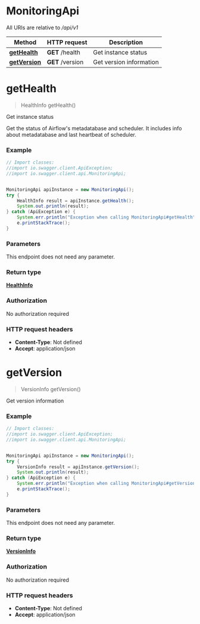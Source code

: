 # MonitoringApi

All URIs are relative to */api/v1*

Method | HTTP request | Description
------------- | ------------- | -------------
[**getHealth**](MonitoringApi.md#getHealth) | **GET** /health | Get instance status
[**getVersion**](MonitoringApi.md#getVersion) | **GET** /version | Get version information

<a name="getHealth"></a>
# **getHealth**
> HealthInfo getHealth()

Get instance status

Get the status of Airflow&#x27;s metadatabase and scheduler. It includes info about metadatabase and last heartbeat of scheduler. 

### Example
```java
// Import classes:
//import io.swagger.client.ApiException;
//import io.swagger.client.api.MonitoringApi;


MonitoringApi apiInstance = new MonitoringApi();
try {
    HealthInfo result = apiInstance.getHealth();
    System.out.println(result);
} catch (ApiException e) {
    System.err.println("Exception when calling MonitoringApi#getHealth");
    e.printStackTrace();
}
```

### Parameters
This endpoint does not need any parameter.

### Return type

[**HealthInfo**](HealthInfo.md)

### Authorization

No authorization required

### HTTP request headers

 - **Content-Type**: Not defined
 - **Accept**: application/json

<a name="getVersion"></a>
# **getVersion**
> VersionInfo getVersion()

Get version information

### Example
```java
// Import classes:
//import io.swagger.client.ApiException;
//import io.swagger.client.api.MonitoringApi;


MonitoringApi apiInstance = new MonitoringApi();
try {
    VersionInfo result = apiInstance.getVersion();
    System.out.println(result);
} catch (ApiException e) {
    System.err.println("Exception when calling MonitoringApi#getVersion");
    e.printStackTrace();
}
```

### Parameters
This endpoint does not need any parameter.

### Return type

[**VersionInfo**](VersionInfo.md)

### Authorization

No authorization required

### HTTP request headers

 - **Content-Type**: Not defined
 - **Accept**: application/json

